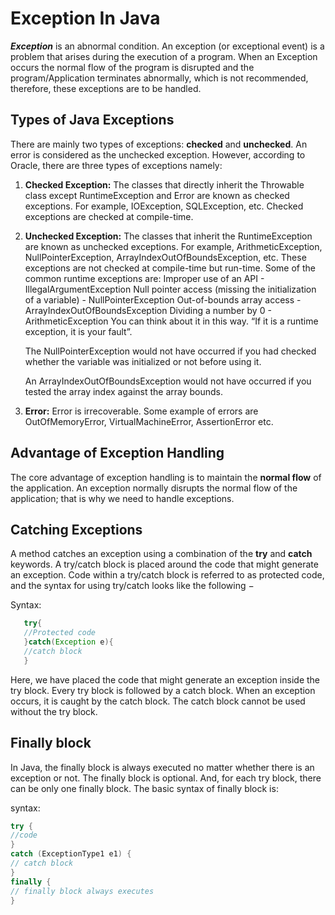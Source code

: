 # Exception In Java

**_Exception_** is an abnormal condition.
An exception (or exceptional event) is a problem that arises during the execution of a program. When an Exception occurs the normal flow of the program is disrupted and the program/Application terminates abnormally, which is not recommended, therefore, these exceptions are to be handled.

## Types of Java Exceptions

There are mainly two types of exceptions: **checked** and **unchecked**. An error is considered as the unchecked exception. However, according to Oracle, there are three types of exceptions namely:

1. **Checked Exception:**
   The classes that directly inherit the Throwable class except RuntimeException and Error are known as checked exceptions. For example, IOException, SQLException, etc. Checked exceptions are checked at compile-time.

2. **Unchecked Exception:**
   The classes that inherit the RuntimeException are known as unchecked exceptions. For example, ArithmeticException, NullPointerException, ArrayIndexOutOfBoundsException, etc.
   These exceptions are not checked at compile-time but run-time. Some of the common runtime exceptions are:
   Improper use of an API - IllegalArgumentException
   Null pointer access (missing the initialization of a variable) - NullPointerException
   Out-of-bounds array access - ArrayIndexOutOfBoundsException
   Dividing a number by 0 - ArithmeticException
   You can think about it in this way. “If it is a runtime exception, it is your fault”.

   The NullPointerException would not have occurred if you had checked whether the variable was initialized or not before using it.

   An ArrayIndexOutOfBoundsException would not have occurred if you tested the array index against the array bounds.

3. **Error:**
   Error is irrecoverable. Some example of errors are OutOfMemoryError, VirtualMachineError, AssertionError etc.

## Advantage of Exception Handling

The core advantage of exception handling is to maintain the **normal flow** of the application. An exception normally disrupts the normal flow of the application; that is why we need to handle exceptions.

## Catching Exceptions

A method catches an exception using a combination of the **try** and **catch** keywords. A try/catch block is placed around the code that might generate an exception. Code within a try/catch block is referred to as protected code, and the syntax for using try/catch looks like the following −

Syntax:

```java
   try{
   //Protected code
   }catch(Exception e){
   //catch block
   }

```

Here, we have placed the code that might generate an exception inside the try block. Every try block is followed by a catch block.
When an exception occurs, it is caught by the catch block. The catch block cannot be used without the try block.

## **Finally** block

In Java, the finally block is always executed no matter whether there is an exception or not.
The finally block is optional. And, for each try block, there can be only one finally block.
The basic syntax of finally block is:

syntax:

```java
try {
//code
}
catch (ExceptionType1 e1) {
// catch block
}
finally {
// finally block always executes
}
```
